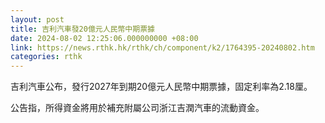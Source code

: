 ```yaml
---
layout: post
title: 吉利汽車發20億元人民幣中期票據
date: 2024-08-02 12:25:06.000000000 +08:00
link: https://news.rthk.hk/rthk/ch/component/k2/1764395-20240802.htm
categories: rthk
---
```


吉利汽車公布，發行2027年到期20億元人民幣中期票據，固定利率為2.18厘。

公告指，所得資金將用於補充附屬公司浙江吉潤汽車的流動資金。
